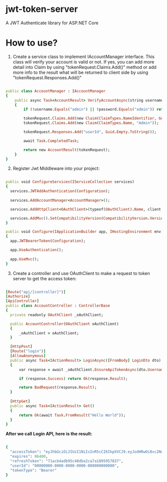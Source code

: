 # jwt-token-server
A JWT Authenticate library for ASP.NET Core

# How to use?
1. Create a service class to implement IAccountManager interface. This class will verify your account is valid or not. If yes, you can add more detail into Claim by using "tokenRequest.Claims.Add()" method or add more info to the result what will be returned to client side by using "tokenRequest.Responses.Add()"

  ```ruby
  
  public class AccountManager : IAccountManager
  {
      public async Task<AccountResult> VerifyAccountAsync(string username, string password, TokenRequest tokenRequest)
      {
          if (!username.Equals("admin") || !password.Equals("admin")) return new AccountResult(new { error = "Invalid user" });

          tokenRequest.Claims.Add(new Claim(ClaimTypes.NameIdentifier, Guid.Empty.ToString()));
          tokenRequest.Claims.Add(new Claim(ClaimTypes.Name, "Admin"));

          tokenRequest.Responses.Add("userId", Guid.Empty.ToString());

          await Task.CompletedTask;

          return new AccountResult(tokenRequest);
      }
  }
  ```

2. Register Jwt Middleware into your project:
  ```ruby
  
  public void ConfigureServices(IServiceCollection services)
  {
    services.JWTAddAuthentication(Configuration);
    
    services.AddAccountManager<AccountManager>();

    services.AddHttpClient<OAuthClient>(typeof(OAuthClient).Name, client => client.BaseAddress = new Uri("http://localhost:5000"));

    services.AddMvc().SetCompatibilityVersion(CompatibilityVersion.Version_2_1);
  }
  
  public void Configure(IApplicationBuilder app, IHostingEnvironment env)
  {
    app.JWTBearerToken(Configuration);

    app.UseAuthentication();
    
    app.UseMvc();
  }
  
  ```
  
  3. Create a controller and use OAuthClient to make a request to token server to get the access token:
  
  ```ruby
  
  [Route("api/[controller]")]
  [Authorize]
  [ApiController]
  public class AccountController : ControllerBase
  {
    private readonly OAuthClient _oAuthClient;

    public AccountController(OAuthClient oAuthClient)
    {
        _oAuthClient = oAuthClient;
    }

    [HttpPost]
    [Route("login")]
    [AllowAnonymous]
    public async Task<IActionResult> LoginAsync([FromBody] LoginDto dto)
    {
        var response = await _oAuthClient.EnsureApiTokenAsync(dto.Username, dto.Password);

        if (response.Success) return Ok(response.Result);

        return BadRequest(response.Result);
    }
    
    [HttpGet]
    public async Task<IActionResult> Get()
    {
        return Ok(await Task.FromResult("Hello World"));
    }
  }
  
  ```
  **After we call Login API, here is the result:**
  ``` ruby
  
  {
    "accessToken": "eyJhbGciOiJIUzI1NiIsInR5cCI6IkpXVCJ9.eyJodHRwOi8vc2NoZW1hcy54bWxzb2FwLm9yZy93cy8yMDA1LzA1L2lkZW50aXR5L2NsYWltcy9uYW1laWRlbnRpZmllciI6IjAwMDAwMDAwLTAwMDAtMDAwMC0wMDAwLTAwMDAwMDAwMDAwMCIsImh0dHA6Ly9zY2hlbWFzLnhtbHNvYXAub3JnL3dzLzIwMDUvMDUvaWRlbnRpdHkvY2xhaW1zL25hbWUiOiJBZG1pbiIsIm5iZiI6MTUzNjY0Nzk2OSwiZXhwIjoxNTM2NzM0MzY5fQ.wiRIGYxX2Kk41ix5OLSqAujEf7Stdm93kS5Ly7XXbCQ",
    "expires": 86400,
    "refreshToken": "71acb4adb95c48dba2ca7a1895957837",
    "userId": "00000000-0000-0000-0000-000000000000",
    "tokenType": "Bearer"
  }
  
  ```
